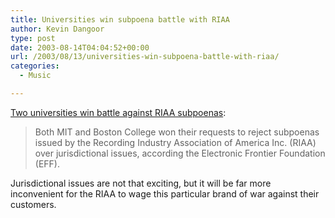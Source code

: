 ```yaml
---
title: Universities win subpoena battle with RIAA
author: Kevin Dangoor
type: post
date: 2003-08-14T04:04:52+00:00
url: /2003/08/13/universities-win-subpoena-battle-with-riaa/
categories:
  - Music

---
```

[Two universities win battle against RIAA subpoenas][1]:

> Both MIT and Boston College won their requests to reject subpoenas issued by the Recording Industry Association of America Inc. (RIAA) over jurisdictional issues, according the Electronic Frontier Foundation (EFF).

Jurisdictional issues are not that exciting, but it will be far more inconvenient for the RIAA to wage this particular brand of war against their customers.

 [1]: http://www.computerworld.com/securitytopics/security/privacy/story/0,10801,83903,00.html?f=x10 "Two universities win battle against RIAA subpoenas - Computerworld"